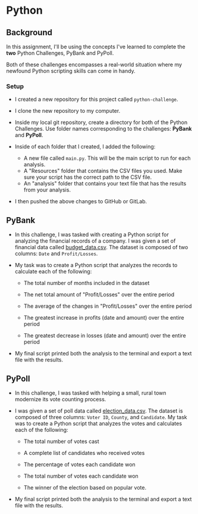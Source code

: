# Python

## Background

In this assignment, I'll be using the concepts I've learned to complete the **two** Python Challenges, PyBank and PyPoll.

Both of these challenges encompasses a real-world situation where my newfound Python scripting skills can come in handy.

### Setup

* I created a new repository for this project called `python-challenge`.

* I clone the new repository to my computer.

* Inside my local git repository, create a directory for both of the Python Challenges. Use folder names corresponding to the challenges: **PyBank** and  **PyPoll**.

* Inside of each folder that I created, I added the following:

  * A new file called `main.py`. This will be the main script to run for each analysis.
  * A "Resources" folder that contains the CSV files you used. Make sure your script has the correct path to the CSV file.
  * An "analysis" folder that contains your text file that has the results from your analysis.

* I then pushed the above changes to GitHub or GitLab.

## PyBank

* In this challenge, I was tasked with creating a Python script for analyzing the financial records of a company. I was given a set of financial data called [budget_data.csv](PyBank/Resources/budget_data.csv). The dataset is composed of two columns: `Date` and `Profit/Losses`.

* My task was to create a Python script that analyzes the records to calculate each of the following:

  * The total number of months included in the dataset

  * The net total amount of "Profit/Losses" over the entire period

  * The average of the changes in "Profit/Losses" over the entire period

  * The greatest increase in profits (date and amount) over the entire period

  * The greatest decrease in losses (date and amount) over the entire period


* My final script printed both the analysis to the terminal and export a text file with the results.

## PyPoll

* In this challenge, I was tasked with helping a small, rural town modernize its vote counting process.

* I was given a set of poll data called [election_data.csv](PyPoll/Resources/election_data.csv). The dataset is composed of three columns: `Voter ID`, `County`, and `Candidate`. My task was to create a Python script that analyzes the votes and calculates each of the following:

  * The total number of votes cast

  * A complete list of candidates who received votes

  * The percentage of votes each candidate won

  * The total number of votes each candidate won

  * The winner of the election based on popular vote.

* My final script printed both the analysis to the terminal and export a text file with the results.
